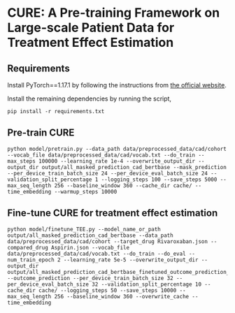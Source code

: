 # CURE: A Pre-training Framework on Large-scale Patient Data for Treatment Effect Estimation

## Requirements
Install PyTorch==1.17.1 by following the instructions from [the official website](https://pytorch.org).

Install the remaining dependencies by running the script,
```
pip install -r requirements.txt
```

## Pre-train CURE

```
python model/pretrain.py --data_path data/preprocessed_data/cad/cohort --vocab_file data/preprocessed_data/cad/vocab.txt --do_train --max_steps 100000 --learning_rate 1e-4 --overwrite_output_dir --output_dir output/all_masked_prediction_cad_bertbase --mask_prediction --per_device_train_batch_size 24 --per_device_eval_batch_size 24 --validation_split_percentage 1 --logging_steps 100 --save_steps 5000 --max_seq_length 256 --baseline_window 360 --cache_dir cache/ --time_embedding --warmup_steps 10000
```

## Fine-tune CURE for treatment effect estimation

```
python model/finetune_TEE.py --model_name_or_path output/all_masked_prediction_cad_bertbase --data_path data/preprocessed_data/cad/cohort --target_drug Rivaroxaban.json --compared_drug Aspirin.json --vocab_file data/preprocessed_data/cad/vocab.txt --do_train --do_eval --num_train_epoch 2 --learning_rate 5e-5 --overwrite_output_dir --output_dir output/all_masked_prediction_cad_bertbase_finetuned_outcome_prediction_cad --outcome_prediction --per_device_train_batch_size 32 --per_device_eval_batch_size 32 --validation_split_percentage 10 --cache_dir cache/ --logging_steps 50 --save_steps 10000 --max_seq_length 256 --baseline_window 360 --overwrite_cache --time_embedding 
```